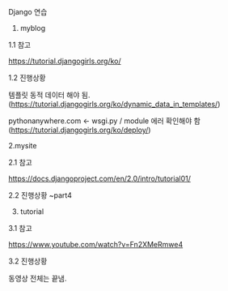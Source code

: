 Django 연습     


1. myblog

1.1 참고    

https://tutorial.djangogirls.org/ko/


1.2 진행상황

템플릿 동적 데이터 해야 됨. (https://tutorial.djangogirls.org/ko/dynamic_data_in_templates/)

pythonanywhere.com <- wsgi.py / module 에러 확인해야 함 (https://tutorial.djangogirls.org/ko/deploy/)


2.mysite

2.1 참고

https://docs.djangoproject.com/en/2.0/intro/tutorial01/ 

2.2 진행상황
~part4

3. tutorial

3.1 참고

https://www.youtube.com/watch?v=Fn2XMeRmwe4

3.2 진행상황

동영상 전체는 끝냄.
